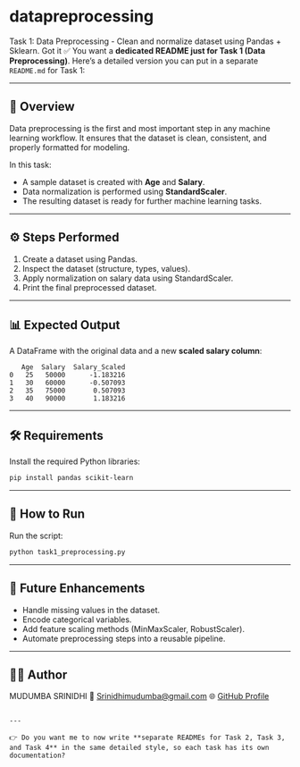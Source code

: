 # datapreprocessing
Task 1: Data Preprocessing - Clean and normalize dataset using Pandas + Sklearn.
Got it ✅ You want a **dedicated README just for Task 1 (Data Preprocessing)**.
Here’s a detailed version you can put in a separate `README.md` for Task 1:

---

## 📖 Overview
Data preprocessing is the first and most important step in any 
machine learning workflow. It ensures that the dataset is clean, 
consistent, and properly formatted for modeling.  

In this task:
- A sample dataset is created with **Age** and **Salary**.  
- Data normalization is performed using **StandardScaler**.  
- The resulting dataset is ready for further machine learning tasks.  

---

## ⚙️ Steps Performed
1. Create a dataset using Pandas.  
2. Inspect the dataset (structure, types, values).  
3. Apply normalization on salary data using StandardScaler.  
4. Print the final preprocessed dataset.  

---
## 📊 Expected Output

A DataFrame with the original data and a new **scaled salary column**:

```
   Age  Salary  Salary_Scaled
0   25   50000      -1.183216
1   30   60000      -0.507093
2   35   75000       0.507093
3   40   90000       1.183216
```

---

## 🛠️ Requirements

Install the required Python libraries:

```bash
pip install pandas scikit-learn
```

---

## 🚀 How to Run

Run the script:

```bash
python task1_preprocessing.py
```

---

## 🔮 Future Enhancements

* Handle missing values in the dataset.
* Encode categorical variables.
* Add feature scaling methods (MinMaxScaler, RobustScaler).
* Automate preprocessing steps into a reusable pipeline.

---

## 👨‍💻 Author

MUDUMBA SRINIDHI
📧 [Srinidhimudumba@gmail.com](mailto:srinidhimudumba@gmail.com)
🌐 [GitHub Profile](https://github.com/your-username)

```

---

👉 Do you want me to now write **separate READMEs for Task 2, Task 3, and Task 4** in the same detailed style, so each task has its own documentation?
```
